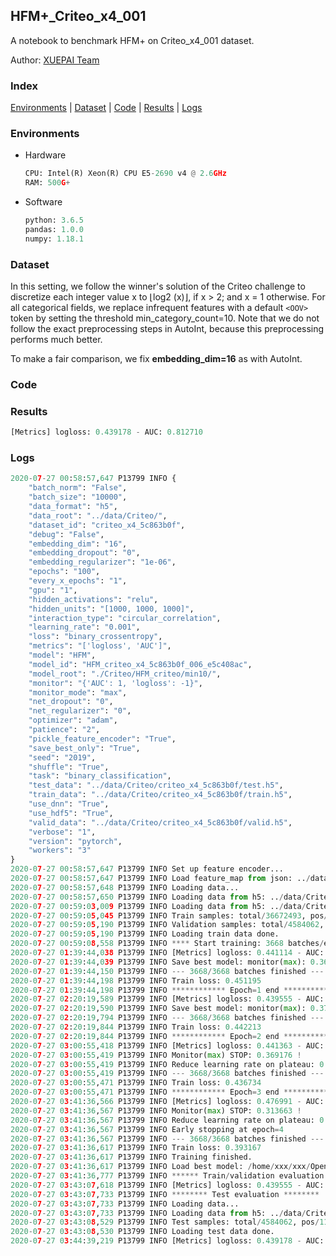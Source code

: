 ## HFM+_Criteo_x4_001 

A notebook to benchmark HFM+ on Criteo_x4_001 dataset.

Author: [XUEPAI Team](https://github.com/xue-pai)


### Index
[Environments](#Environments) | [Dataset](#Dataset) | [Code](#Code) | [Results](#Results) | [Logs](#Logs)

### Environments
+ Hardware

  ```python
  CPU: Intel(R) Xeon(R) CPU E5-2690 v4 @ 2.6GHz
  RAM: 500G+
  ```
+ Software

  ```python
  python: 3.6.5
  pandas: 1.0.0
  numpy: 1.18.1
  ```

### Dataset
In this setting, we follow the winner's solution of the Criteo challenge to discretize each integer value x to ⌊log2
(x)⌋, if x > 2; and x = 1 otherwise. For all categorical fields, we replace infrequent features with a default ``<OOV>`` token by setting the threshold min_category_count=10. Note that we do not follow the exact preprocessing steps in AutoInt, because this preprocessing performs much better. 

To make a fair comparison, we fix **embedding_dim=16** as with AutoInt.


### Code


### Results
```python
[Metrics] logloss: 0.439178 - AUC: 0.812710
```


### Logs
```python
2020-07-27 00:58:57,647 P13799 INFO {
    "batch_norm": "False",
    "batch_size": "10000",
    "data_format": "h5",
    "data_root": "../data/Criteo/",
    "dataset_id": "criteo_x4_5c863b0f",
    "debug": "False",
    "embedding_dim": "16",
    "embedding_dropout": "0",
    "embedding_regularizer": "1e-06",
    "epochs": "100",
    "every_x_epochs": "1",
    "gpu": "1",
    "hidden_activations": "relu",
    "hidden_units": "[1000, 1000, 1000]",
    "interaction_type": "circular_correlation",
    "learning_rate": "0.001",
    "loss": "binary_crossentropy",
    "metrics": "['logloss', 'AUC']",
    "model": "HFM",
    "model_id": "HFM_criteo_x4_5c863b0f_006_e5c408ac",
    "model_root": "./Criteo/HFM_criteo/min10/",
    "monitor": "{'AUC': 1, 'logloss': -1}",
    "monitor_mode": "max",
    "net_dropout": "0",
    "net_regularizer": "0",
    "optimizer": "adam",
    "patience": "2",
    "pickle_feature_encoder": "True",
    "save_best_only": "True",
    "seed": "2019",
    "shuffle": "True",
    "task": "binary_classification",
    "test_data": "../data/Criteo/criteo_x4_5c863b0f/test.h5",
    "train_data": "../data/Criteo/criteo_x4_5c863b0f/train.h5",
    "use_dnn": "True",
    "use_hdf5": "True",
    "valid_data": "../data/Criteo/criteo_x4_5c863b0f/valid.h5",
    "verbose": "1",
    "version": "pytorch",
    "workers": "3"
}
2020-07-27 00:58:57,647 P13799 INFO Set up feature encoder...
2020-07-27 00:58:57,647 P13799 INFO Load feature_map from json: ../data/Criteo/criteo_x4_5c863b0f/feature_map.json
2020-07-27 00:58:57,648 P13799 INFO Loading data...
2020-07-27 00:58:57,650 P13799 INFO Loading data from h5: ../data/Criteo/criteo_x4_5c863b0f/train.h5
2020-07-27 00:59:03,009 P13799 INFO Loading data from h5: ../data/Criteo/criteo_x4_5c863b0f/valid.h5
2020-07-27 00:59:05,045 P13799 INFO Train samples: total/36672493, pos/9396350, neg/27276143, ratio/25.62%
2020-07-27 00:59:05,190 P13799 INFO Validation samples: total/4584062, pos/1174544, neg/3409518, ratio/25.62%
2020-07-27 00:59:05,190 P13799 INFO Loading train data done.
2020-07-27 00:59:08,558 P13799 INFO **** Start training: 3668 batches/epoch ****
2020-07-27 01:39:44,038 P13799 INFO [Metrics] logloss: 0.441114 - AUC: 0.810581
2020-07-27 01:39:44,039 P13799 INFO Save best model: monitor(max): 0.369467
2020-07-27 01:39:44,150 P13799 INFO --- 3668/3668 batches finished ---
2020-07-27 01:39:44,198 P13799 INFO Train loss: 0.451195
2020-07-27 01:39:44,198 P13799 INFO ************ Epoch=1 end ************
2020-07-27 02:20:19,589 P13799 INFO [Metrics] logloss: 0.439555 - AUC: 0.812258
2020-07-27 02:20:19,590 P13799 INFO Save best model: monitor(max): 0.372703
2020-07-27 02:20:19,794 P13799 INFO --- 3668/3668 batches finished ---
2020-07-27 02:20:19,844 P13799 INFO Train loss: 0.442213
2020-07-27 02:20:19,844 P13799 INFO ************ Epoch=2 end ************
2020-07-27 03:00:55,418 P13799 INFO [Metrics] logloss: 0.441363 - AUC: 0.810539
2020-07-27 03:00:55,419 P13799 INFO Monitor(max) STOP: 0.369176 !
2020-07-27 03:00:55,419 P13799 INFO Reduce learning rate on plateau: 0.000100
2020-07-27 03:00:55,419 P13799 INFO --- 3668/3668 batches finished ---
2020-07-27 03:00:55,471 P13799 INFO Train loss: 0.436734
2020-07-27 03:00:55,471 P13799 INFO ************ Epoch=3 end ************
2020-07-27 03:41:36,566 P13799 INFO [Metrics] logloss: 0.476991 - AUC: 0.790653
2020-07-27 03:41:36,567 P13799 INFO Monitor(max) STOP: 0.313663 !
2020-07-27 03:41:36,567 P13799 INFO Reduce learning rate on plateau: 0.000010
2020-07-27 03:41:36,567 P13799 INFO Early stopping at epoch=4
2020-07-27 03:41:36,567 P13799 INFO --- 3668/3668 batches finished ---
2020-07-27 03:41:36,617 P13799 INFO Train loss: 0.393167
2020-07-27 03:41:36,617 P13799 INFO Training finished.
2020-07-27 03:41:36,617 P13799 INFO Load best model: /home/xxx/xxx/OpenCTR1030/benchmarks/Criteo/HFM_criteo/min10/criteo_x4_5c863b0f/HFM_criteo_x4_5c863b0f_006_e5c408ac_model.ckpt
2020-07-27 03:41:36,777 P13799 INFO ****** Train/validation evaluation ******
2020-07-27 03:43:07,618 P13799 INFO [Metrics] logloss: 0.439555 - AUC: 0.812258
2020-07-27 03:43:07,733 P13799 INFO ******** Test evaluation ********
2020-07-27 03:43:07,733 P13799 INFO Loading data...
2020-07-27 03:43:07,733 P13799 INFO Loading data from h5: ../data/Criteo/criteo_x4_5c863b0f/test.h5
2020-07-27 03:43:08,529 P13799 INFO Test samples: total/4584062, pos/1174544, neg/3409518, ratio/25.62%
2020-07-27 03:43:08,530 P13799 INFO Loading test data done.
2020-07-27 03:44:39,219 P13799 INFO [Metrics] logloss: 0.439178 - AUC: 0.812710
```
